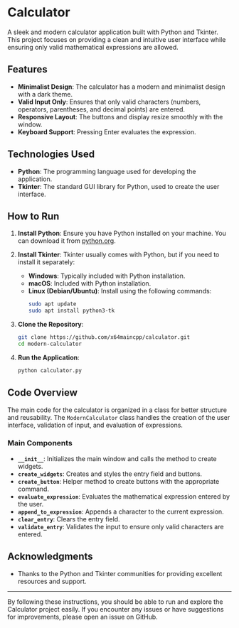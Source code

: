 # Calculator

A sleek and modern calculator application built with Python and Tkinter. This project focuses on providing a clean and intuitive user interface while ensuring only valid mathematical expressions are allowed.

## Features

- **Minimalist Design**: The calculator has a modern and minimalist design with a dark theme.
- **Valid Input Only**: Ensures that only valid characters (numbers, operators, parentheses, and decimal points) are entered.
- **Responsive Layout**: The buttons and display resize smoothly with the window.
- **Keyboard Support**: Pressing Enter evaluates the expression.

## Technologies Used

- **Python**: The programming language used for developing the application.
- **Tkinter**: The standard GUI library for Python, used to create the user interface.

## How to Run

1. **Install Python**: Ensure you have Python installed on your machine. You can download it from [python.org](https://www.python.org/downloads/).

2. **Install Tkinter**: Tkinter usually comes with Python, but if you need to install it separately:
    - **Windows**: Typically included with Python installation.
    - **macOS**: Included with Python installation.
    - **Linux (Debian/Ubuntu)**: Install using the following commands:
      ```sh
      sudo apt update
      sudo apt install python3-tk
      ```

3. **Clone the Repository**:
    ```sh
    git clone https://github.com/x64maincpp/calculator.git
    cd modern-calculator
    ```

4. **Run the Application**:
    ```sh
    python calculator.py
    ```

## Code Overview

The main code for the calculator is organized in a class for better structure and reusability. The `ModernCalculator` class handles the creation of the user interface, validation of input, and evaluation of expressions.

### Main Components

- **`__init__`**: Initializes the main window and calls the method to create widgets.
- **`create_widgets`**: Creates and styles the entry field and buttons.
- **`create_button`**: Helper method to create buttons with the appropriate command.
- **`evaluate_expression`**: Evaluates the mathematical expression entered by the user.
- **`append_to_expression`**: Appends a character to the current expression.
- **`clear_entry`**: Clears the entry field.
- **`validate_entry`**: Validates the input to ensure only valid characters are entered.

## Acknowledgments

- Thanks to the Python and Tkinter communities for providing excellent resources and support.

---

By following these instructions, you should be able to run and explore the Calculator project easily. If you encounter any issues or have suggestions for improvements, please open an issue on GitHub.
